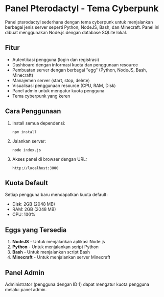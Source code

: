 
# Panel Pterodactyl - Tema Cyberpunk

Panel pterodactyl sederhana dengan tema cyberpunk untuk menjalankan berbagai jenis server seperti Python, NodeJS, Bash, dan Minecraft. Panel ini dibuat menggunakan Node.js dengan database SQLite lokal.

## Fitur

- Autentikasi pengguna (login dan registrasi)
- Dashboard dengan informasi kuota dan penggunaan resource
- Pembuatan server dengan berbagai "egg" (Python, NodeJS, Bash, Minecraft)
- Manajemen server (start, stop, delete)
- Visualisasi penggunaan resource (CPU, RAM, Disk)
- Panel admin untuk mengatur kuota pengguna
- Tema cyberpunk yang keren

## Cara Penggunaan

1. Install semua dependensi:
   ```
   npm install
   ```

2. Jalankan server:
   ```
   node index.js
   ```

3. Akses panel di browser dengan URL:
   ```
   http://localhost:3000
   ```

## Kuota Default

Setiap pengguna baru mendapatkan kuota default:
- Disk: 2GB (2048 MB)
- RAM: 2GB (2048 MB)
- CPU: 100%

## Eggs yang Tersedia

1. **NodeJS** - Untuk menjalankan aplikasi Node.js
2. **Python** - Untuk menjalankan script Python
3. **Bash** - Untuk menjalankan script Bash
4. **Minecraft** - Untuk menjalankan server Minecraft

## Panel Admin

Administrator (pengguna dengan ID 1) dapat mengatur kuota pengguna melalui panel admin.
